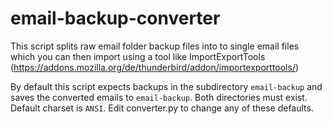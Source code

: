 # email-backup-converter
This script splits raw email folder backup files into to single email files which you can then import using a tool like ImportExportTools (https://addons.mozilla.org/de/thunderbird/addon/importexporttools/)

By default this script expects backups in the subdirectory `email-backup` and saves the converted emails to `email-backup`. Both directories must exist. Default charset is `ANSI`. Edit converter.py to change any of these defaults.
